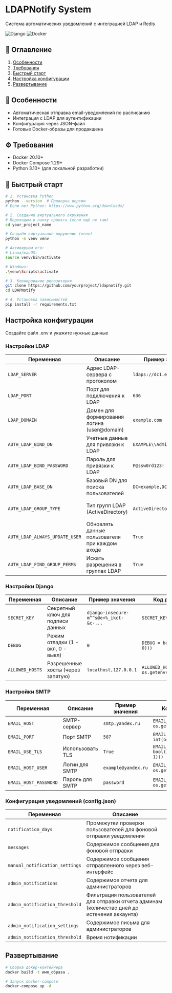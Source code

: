 # LDAPNotify System

Система автоматических уведомлений с интеграцией LDAP и Redis

![Django](https://img.shields.io/badge/Django-3.2-green)
![Docker](https://img.shields.io/badge/Docker-✓-blue)


## 📌 Оглавление
1. [Особенности](#-особенности)
2. [Требования](#-требования)
3. [Быстрый старт](#-быстрый-старт)
4. [Настройка конфигурации](#-настройка-конфигурации)
5. [Развертывание](#-развертывание)

## 🌟 Особенности
- Автоматическая отправка email-уведомлений по расписанию
- Интеграция с LDAP для аутентификации
- Конфигурация через JSON-файл
- Готовые Docker-образы для продакшена

## ⚙️ Требования
- Docker 20.10+
- Docker Compose 1.29+
- Python 3.10+ (для локальной разработки)

## 🚀 Быстрый старт
```bash
# 1. Установка Python
python --version  # Проверка версии
# Если нет Python: https://www.python.org/downloads/

# 2. Создание виртуального окружения
# Переходим в папку проекта (если ещё не там)
cd your_project_name  

# Создаём виртуальное окружение (venv)
python -m venv venv  

# Активируем его:  
# Linux/macOS:
source venv/bin/activate  

# Windows:
.\venv\Scripts\activate  

# 3. Клонирование репозитория
git clone https://github.com/yourproject/ldapnotify.git
cd LDAPNotify

# 4. Установка зависимостей
pip install -r requirements.txt
```
## Настройка конфигурации
Создайте файл .env и укажите нужные данные 
### Настройки LDAP
| Переменная                  | Описание                                                                 | Пример значения               | Код для Django (`settings.py`)                                                                 |
|-----------------------------|--------------------------------------------------------------------------|-------------------------------|------------------------------------------------------------------------------------------------|
| `LDAP_SERVER`              | Адрес LDAP-сервера с протоколом                                         | `ldaps://dc1.example.com`     | `AUTH_LDAP_SERVER_URI = os.getenv('LDAP_SERVER')`                                             |
| `LDAP_PORT`                | Порт для подключения к LDAP                                             | `636`                         | `AUTH_LDAP_PORT = int(os.getenv('LDAP_PORT', 636))`                                          |
| `LDAP_DOMAIN`              | Домен для формирования логина (user@domain)                             | `example.com`                 | `LDAP_DOMAIN = os.getenv('LDAP_DOMAIN')`                                                     |
| `AUTH_LDAP_BIND_DN`        | Учетные данные для привязки к LDAP                                      | `EXAMPLE\\Administrator`      | `AUTH_LDAP_BIND_DN = os.getenv('AUTH_LDAP_BIND_DN')`                                         |
| `AUTH_LDAP_BIND_PASSWORD`  | Пароль для привязки к LDAP                                              | `P@ssw0rd123!`                | `AUTH_LDAP_BIND_PASSWORD = os.getenv('AUTH_LDAP_BIND_PASSWORD')`                              |
| `AUTH_LDAP_BASE_DN`        | Базовый DN для поиска пользователей                                     | `DC=example,DC=com`           | `AUTH_LDAP_BASE_DN = os.getenv('AUTH_LDAP_BASE_DN')`                                         |
| `AUTH_LDAP_GROUP_TYPE`     | Тип групп LDAP (ActiveDirectory)                                        | `ActiveDirectoryGroupType()`  | `from django_auth_ldap.config import ActiveDirectoryGroupType`<br>`AUTH_LDAP_GROUP_TYPE = ActiveDirectoryGroupType()` |
| `AUTH_LDAP_ALWAYS_UPDATE_USER` | Обновлять данные пользователя при каждом входе                      | `True`                        | `AUTH_LDAP_ALWAYS_UPDATE_USER = True`                                                        |
| `AUTH_LDAP_FIND_GROUP_PERMS` | Искать разрешения в группах LDAP                                     | `True`                        | `AUTH_LDAP_FIND_GROUP_PERMS = True`                                                          |

### Настройки Django
| Переменная          | Описание                                     | Пример значения                          | Код для Django (`settings.py`)               |
|---------------------|----------------------------------------------|------------------------------------------|---------------------------------------------|
| `SECRET_KEY`       | Секретный ключ для подписи данных           | `django-insecure-m^^s@e+%_ikct-&c-...`  | `SECRET_KEY = os.getenv('SECRET_KEY')`      |
| `DEBUG`           | Режим отладки (1 - вкл, 0 - выкл)          | `0`                                      | `DEBUG = bool(int(os.getenv('DEBUG', 0)))`  |
| `ALLOWED_HOSTS`   | Разрешенные хосты (через запятую)           | `localhost,127.0.0.1`                   | `ALLOWED_HOSTS = os.getenv('ALLOWED_HOSTS').split(',')` |

### Настройки SMTP
| Переменная            | Описание                          | Пример значения     | Код для Django (`settings.py`)                     |
|-----------------------|-----------------------------------|---------------------|--------------------------------------------------|
| `EMAIL_HOST`         | SMTP-сервер                      | `smtp.yandex.ru`    | `EMAIL_HOST = os.getenv('EMAIL_HOST')`          |
| `EMAIL_PORT`         | Порт SMTP                        | `587`               | `EMAIL_PORT = int(os.getenv('EMAIL_PORT', 587))`|
| `EMAIL_USE_TLS`      | Использовать TLS                 | `True`              | `EMAIL_USE_TLS = bool(int(os.getenv('EMAIL_USE_TLS', 1)))` |
| `EMAIL_HOST_USER`    | Логин для SMTP                   | `example@yandex.ru` | `EMAIL_HOST_USER = os.getenv('EMAIL_HOST_USER')`|
| `EMAIL_HOST_PASSWORD`| Пароль для SMTP                  | `password`          | `EMAIL_HOST_PASSWORD = os.getenv('EMAIL_HOST_PASSWORD')` |

### Конфигурация уведомлений (config.json)
| Переменная                  | Описание                                                                                     |
|-----------------------------|----------------------------------------------------------------------------------------------|
| `notification_days`             | Промежутки проверки пользователей для фоновой отправки уведомления                           |
| `messages`                | Содержимое сообщения для фоновой отправки                                                    |
| `manual_notification_settings`              | Содержимое сообщения отправленного через веб-интерфейс                                       |
| `admin_notifications`        | Содержимое отчета для администраторов                                                        |
| `admin_notification_threshold`        | Фильтрация пользователей для отправки отчета админам (количество дней до истечения аккаунта) |
| `admin_notification_settings`        | Содержимое письма для администраторов                                                        |
| `admin_notification_threshold`        | Время нотификации                                                                            |

## Развертывание

```bash
# Сборка докер-контейнера
docker build -t имя_образа .

# Запуск docker-compose
docker-compose up -d
```
